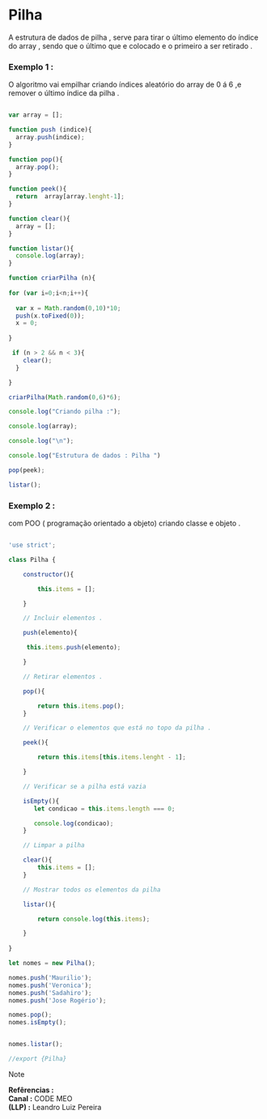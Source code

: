 


# Pilha 

A estrutura de dados de pilha , serve para tirar o último elemento do índice do array , sendo que o último que e colocado e o primeiro a ser retirado .

### Exemplo 1 :

O algoritmo vai empilhar criando índices aleatório do array de 0 á 6 ,e remover o último índice da pilha .


```javascript

var array = [];

function push (indice){
  array.push(indice);
}

function pop(){
  array.pop();
}

function peek(){
  return  array[array.lenght-1];
}

function clear(){
  array = [];
}

function listar(){
  console.log(array);
}

function criarPilha (n){
  
for (var i=0;i<n;i++){
  
  var x = Math.random(0,10)*10;
  push(x.toFixed(0));
  x = 0;
  
}

 if (n > 2 && n < 3){
    clear();
  }

}

criarPilha(Math.random(0,6)*6);

console.log("Criando pilha :");

console.log(array);

console.log("\n");

console.log("Estrutura de dados : Pilha ")

pop(peek);

listar();

```



### Exemplo 2 : 

com POO ( programação orientado a objeto) criando classe e objeto .


```javascript 

'use strict';

class Pilha {

    constructor(){

        this.items = [];

    }

    // Incluir elementos .

    push(elemento){

     this.items.push(elemento);

    }

    // Retirar elementos .

    pop(){

        return this.items.pop();
    }

    // Verificar o elementos que está no topo da pilha .

    peek(){

        return this.items[this.items.lenght - 1];

    }

    // Verificar se a pilha está vazia 

    isEmpty(){
       let condicao = this.items.length === 0;

       console.log(condicao);
    }

    // Limpar a pilha 

    clear(){
        this.items = [];
    }

    // Mostrar todos os elementos da pilha 

    listar(){

        return console.log(this.items);

    }
    
}

let nomes = new Pilha();

nomes.push('Maurilio');
nomes.push('Veronica');
nomes.push('Sadahiro');
nomes.push('Jose Rogério');

nomes.pop();
nomes.isEmpty();


nomes.listar();

//export {Pilha}


``` 

> [!NOTE]
> **Refêrencias :** <br>
> **Canal :** CODE MEO <br>
> **(LLP) :** Leandro Luiz Pereira 













    

